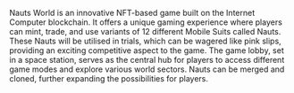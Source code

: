 Nauts World is an innovative NFT-based game built on the Internet Computer blockchain. It offers a unique gaming experience where players can mint, trade, and use variants of 12 different Mobile Suits called Nauts. These Nauts will be utilised in trials, which can be wagered like pink slips, providing an exciting competitive aspect to the game. The game lobby, set in a space station, serves as the central hub for players to access different game modes and explore various world sectors. Nauts can be merged and cloned, further expanding the possibilities for players.
